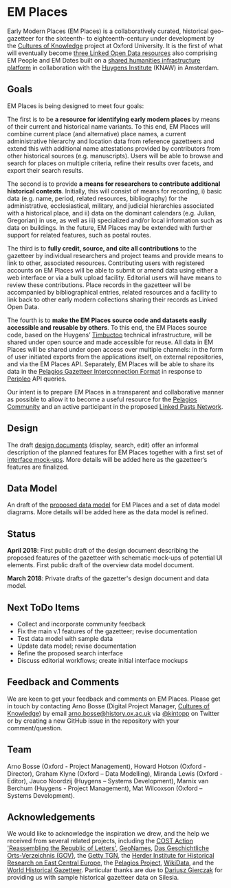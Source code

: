 # EM Places
Early Modern Places (EM Places) is a collaboratively curated, historical geo-gazetteer for the sixteenth- to eighteenth-century under development by the [Cultures of Knowledge][1] project at Oxford University. It is the first of what will eventually become [three Linked Open Data resources][2] also comprising EM People and EM Dates built on a [shared humanities infrastructure platform][3] in collaboration with the [Huygens Institute][4] (KNAW) in Amsterdam. 

## Goals
EM Places is being designed to meet four goals: 

The first is to be __a resource for identifying early modern places__ by means of their current and historical name variants. To this end, EM Places will combine current place (and alternative) place names, a current administrative hierarchy and location data from reference gazetteers and extend this with additional name attestations provided by contributors from other historical sources (e.g. manuscripts). Users will be able to browse and search for places on multiple criteria, refine their results over facets, and export their search results. 

The second is to provide __a means for researchers to contribute additional historical contexts__. Initially, this will consist of means for recording, i) basic data (e.g. name, period, related resources, bibliography) for the administrative, ecclesiastical, military, and judicial hierarchies associated with a historical place, and ii) data on the dominant calendars (e.g. Julian, Gregorian) in use, as well as iii) specialized and/or local information such as data on buildings. In the future, EM Places may be extended with further support for related features, such as postal routes.

The third is to __fully credit, source, and cite all contributions__ to the gazetteer by individual researchers and project teams and provide means to link to other, associated resources. Contributing users with registered accounts on EM Places will be able to submit or amend data using either a web interface or via a bulk upload facility. Editorial users will have means to review these contributions. Place records in the gazetteer will be accompanied by bibliographical entries, related resources and a facility to link back to other early modern collections sharing their records as Linked Open Data.

The fourth is to __make the EM Places source code and datasets easily accessible and reusable by others__. To this end, the EM Places source code, based on the Huygens’ [Timbuctoo][5] technical infrastructure, will be shared under open source and made accessible for reuse. All data in EM Places will be shared under open access over multiple channels: in the form of user initiated exports from the applications itself, on external repositories, and via the EM Places API. Separately, EM Places will be able to share its data in the [Pelagios Gazetteer Interconnection Format][6] in response to [Peripleo][7] API queries. 

Our intent is to prepare EM Places in a transparent and collaborative manner as possible to allow it to become a useful resource for the [Pelagios Community][8] and an active participant in the proposed [Linked Pasts Network][9].

## Design
The draft [design documents][10] (display, search, edit) offer an informal description of the planned features for EM Places together with a first set of [interface mock-ups][21]. More details will be added here as the gazetteer’s features are finalized.

## Data Model
An draft of the [proposed data model][11] for EM Places and a set of data model diagrams. More details will be added here as the data model is refined.

## Status
**April 2018**: First public draft of the design document describing the proposed features of the gazetteer with schematic mock-ups of potential UI elements. First public draft of the overview data model document. 

**March 2018**: Private drafts of the gazetter's design document and data model.

## Next ToDo Items
- Collect and incorporate community feedback
- Fix the main v.1 features of the gazetteer; revise documentation
- Test data model with sample data
- Update data model; revise documentation
- Refine the proposed search interface
- Discuss editorial workflows; create initial interface mockups

## Feedback and Comments
We are keen to get your feedback and comments on EM Places. Please get in touch by contacting Arno Bosse (Digital Project Manager, [Cultures of Knowledge][12]) by email [arno.bosse@history.ox.ac.uk][13] via [@kintopp][14] on Twitter or by creating a new GitHub issue in the repository with your comment/question.

## Team
Arno Bosse (Oxford - Project Management), Howard Hotson (Oxford - Director), Graham Klyne (Oxford – Data Modelling), Miranda Lewis (Oxford - Editor), Jauco Noordzij (Huygens – Systems Development), Marnix van Berchum (Huygens - Project Management), Mat Wilcoxson (Oxford – Systems Development).

## Acknowledgements
We would like to acknowledge the inspiration we drew, and the help we received from several related projects, including the [COST Action 'Reassembling the Republic of Letters'][22], [GeoNames][17], [Das Geschichtliche Orts-Verzeichnis (GOV)][15], the [Getty TGN][16], the [Herder Institute for Historical Research on East Central Europe][20], the [Pelagios Project][8], [WikiData][18], and the [World Historical Gazetteer][19]. Particular thanks are due to [Dariusz Gierczak][23] for providing us with sample historical gazetteer data on Silesia.

[1]:	culturesofknowledge.org
[2]:	http://www.culturesofknowledge.org/?p=8455
[3]:	https://github.com/HuygensING/timbuctoo
[4]:	https://www.huygens.knaw.nl/?lang=en
[5]:	https://github.com/HuygensING/timbuctoo
[6]:	https://github.com/pelagios/pelagios-cookbook/wiki/Pelagios-Gazetteer-Interconnection-Format
[7]:	https://github.com/pelagios/peripleo
[8]:	http://commons.pelagios.org
[9]:	http://commons.pelagios.org/groups/linked-pasts/forum/topic/from-linking-places-to-a-linked-pasts-network/
[10]:	/design
[11]:	/models
[12]:	http://culturesofknowledge.org
[13]:	mailto:arno.bosse@history.ox.ac.uk
[14]:	http://twitter.com/kintopp
[15]:	http://gov.genealogy.net/search/index
[16]:	https://www.getty.edu/research/tools/vocabularies/tgn/
[17]:	http://geonames.org
[18]:	https://www.wikidata.org
[19]:	http://whgazetteer.org
[20]:	https://www.herder-institut.de/startseite.html
[21]:	/images
[22]:	http://republicofletters.net
[23]:	http://www.republicofletters.net/index.php/portfolio_page/dariusz-gierczak/

